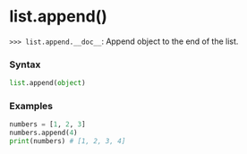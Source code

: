 # list.append()

`>>> list.append.__doc__`: Append object to the end of the list.

### Syntax

```python
list.append(object)
```

### Examples

```python
numbers = [1, 2, 3]
numbers.append(4)
print(numbers) # [1, 2, 3, 4]
```